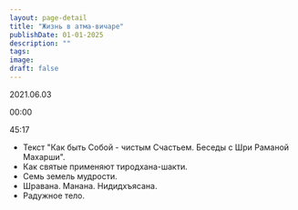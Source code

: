 ```yaml
---
layout: page-detail
title: "Жизнь в атма-вичаре"
publishDate: 01-01-2025
description: ""
tags:
image:
draft: false
---
```


2021.06.03

00:00 

45:17 

* Текст "Как быть Собой - чистым Счастьем. Беседы с Шри Раманой Махарши".
* Как святые применяют тиродхана-шакти.
* Семь земель мудрости.
* Шравана. Манана. Нидидхъясана.
* Радужное тело.

  
